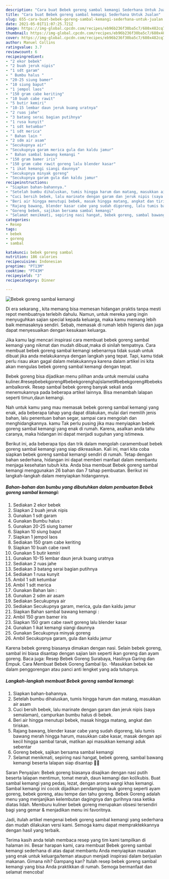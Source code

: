 ```yaml
---
description: "Cara buat Bebek goreng sambal kemangi Sederhana Untuk Jualan"
title: "Cara buat Bebek goreng sambal kemangi Sederhana Untuk Jualan"
slug: 655-cara-buat-bebek-goreng-sambal-kemangi-sederhana-untuk-jualan
date: 2021-05-01T11:07:25.721Z
image: https://img-global.cpcdn.com/recipes/eb96b236f30ba5c7/680x482cq70/bebek-goreng-sambal-kemangi-foto-resep-utama.jpg
thumbnail: https://img-global.cpcdn.com/recipes/eb96b236f30ba5c7/680x482cq70/bebek-goreng-sambal-kemangi-foto-resep-utama.jpg
cover: https://img-global.cpcdn.com/recipes/eb96b236f30ba5c7/680x482cq70/bebek-goreng-sambal-kemangi-foto-resep-utama.jpg
author: Manuel Collins
ratingvalue: 3.7
reviewcount: 6
recipeingredient:
- "2 ekor bebek"
- "2 buah jeruk nipis"
- "1 sdt garam"
- " Bumbu halus "
- "20-25 siung bamer"
- "10 siung baput"
- "1 jempol laos"
- "150 gram cabe keriting"
- "10 buah cabe rawit"
- "5 butir kemiri"
- "10-15 lembar daun jeruk buang uratnya"
- "2 ruas jahe"
- "3 batang serai bagian putihnya"
- "1 rusa kunyit"
- "1 sdt ketumbar"
- "1 sdt merica"
- " Bahan lain "
- "2 sdm air asam"
- "Secukupnya air"
- "Secukupnya garam merica gula dan kaldu jamur"
- " Bahan sambal bawang kemangi "
- "150 gram bamer iris"
- "150 gram cabe rawit goreng lalu blender kasar"
- "1 ikat kemangi siangi daunnya"
- "Secukupnya minyak goreng"
- "Secukupnya garam gula dan kaldu jamur"
recipeinstructions:
- "Siapkan bahan-bahannya."
- "Setelah bumbu dihaluskan, tumis hingga harum dan matang, masukkan air asam"
- "Cuci bersih bebek, lalu marinate dengan garam dan jeruk nipis (saya semalaman), campurkan bumbu halus di bebek."
- "Beri air hingga menutupi bebek, masak hingga matang, angkat dan tiriskan."
- "Rajang bawang, blender kasar cabe yang sudah digoreng, lalu tumis bawang merah hingga harum, masukkan cabe kasar, masak dengan api kecil hingga sambal tanak, matikan api masukkan kemangi aduk sebentar"
- "Goreng bebek, sajikan bersama sambal kemangi"
- "Selamat menikmati, sepiring nasi hangat, bebek goreng, sambal bawang kemangi beserta lalapan siap disantap 🙏😋"
categories:
- Resep
tags:
- bebek
- goreng
- sambal

katakunci: bebek goreng sambal 
nutrition: 186 calories
recipecuisine: Indonesian
preptime: "PT13M"
cooktime: "PT43M"
recipeyield: "3"
recipecategory: Dinner

---
```



![Bebek goreng sambal kemangi](https://img-global.cpcdn.com/recipes/eb96b236f30ba5c7/680x482cq70/bebek-goreng-sambal-kemangi-foto-resep-utama.jpg)

Di era  sekarang , kita memang bisa memesan hidangan praktis tanpa mesti repot membuatnya terlebih dahulu. Namun, untuk mereka yang ingin menyuguhkan sajian special kepada keluarga, maka kamu memang lebih baik memasaknya sendiri. Sebab, memasak di rumah lebih higienis dan juga dapat menyesuaikan dengan kesukaan keluarga.

Jika kamu lagi mencari inspirasi cara membuat bebek goreng sambal kemangi yang nikmat dan mudah dibuat,maka di sinilah tempatnya. Cara membuat bebek goreng sambal kemangi  sebenarnya tidak susah untuk dibuat jika anda melakukannya dengan langkah yang tepat. Tapi, kamu tidak perlu risau akan gagal dalam melakukannya 
karena dalam artikel ini kita akan mengulas bebek goreng sambal kemangi dengan tepat.  

Bebek goreng bisa dijadikan menu pilihan anda untuk memulai usaha kuliner.#resepbebekgoreng#bebekgorenghajislamet#bebekgoreng#bebeksambalkorek. Resep sambal bebek goreng banyak sekali anda menemukannya pada beberapa artikel lainnya. Bisa menambah lalapan seperti timun,daun kemangi.

Nah untuk kamu yang mau memasak bebek goreng sambal kemangi yang enak, ada beberapa tahap yang dapat dilakukan, mulai dari memilih jenis bahan, lalu penentuan bahan segar, sampai cara mengolah dan menghidangkannya. kamu Tak perlu pusing jika mau menyiapkan bebek goreng sambal kemangi yang enak di rumah. Karena, asalkan anda  tahu caranya, maka hidangan ini dapat menjadi suguhan yang istimewa.

Berikut ini, ada beberapa tips dan trik dalam mengolah caramembuat bebek goreng sambal kemangi yang siap dikreasikan. Kali ini, mari kita coba siapkan bebek goreng sambal kemangi sendiri di rumah. Tetap dengan bahan sederhana, hidangan ini dapat memberi manfaat dalam membantu menjaga kesehatan tubuh kita. Anda bisa membuat Bebek goreng sambal kemangi menggunakan 26 bahan dan 7 tahap pembuatan. Berikut ini langkah-langkah dalam menyiapkan hidangannya.

<!--inarticleads1-->

##### Bahan-bahan dan bumbu yang dibutuhkan dalam pembuatan Bebek goreng sambal kemangi:

1. Sediakan 2 ekor bebek
1. Siapkan 2 buah jeruk nipis
1. Gunakan 1 sdt garam
1. Gunakan  Bumbu halus :
1. Gunakan 20-25 siung bamer
1. Siapkan 10 siung baput
1. Siapkan 1 jempol laos
1. Sediakan 150 gram cabe keriting
1. Siapkan 10 buah cabe rawit
1. Gunakan 5 butir kemiri
1. Gunakan 10-15 lembar daun jeruk buang uratnya
1. Sediakan 2 ruas jahe
1. Sediakan 3 batang serai bagian putihnya
1. Sediakan 1 rusa kunyit
1. Ambil 1 sdt ketumbar
1. Ambil 1 sdt merica
1. Gunakan  Bahan lain :
1. Gunakan 2 sdm air asam
1. Sediakan Secukupnya air
1. Sediakan Secukupnya garam, merica, gula dan kaldu jamur
1. Siapkan  Bahan sambal bawang kemangi :
1. Ambil 150 gram bamer iris
1. Siapkan 150 gram cabe rawit goreng lalu blender kasar
1. Gunakan 1 ikat kemangi siangi daunnya
1. Gunakan Secukupnya minyak goreng
1. Ambil Secukupnya garam, gula dan kaldu jamur


Karena bebek goreng biasanya dimakan dengan nasi. Selain bebek goreng, sambal ini biasa disantap dengan sajian lain seperti ikan goreng dan ayam goreng. Baca juga: Resep Bebek Goreng Surabaya, Hasilnya Garing dan Empuk. Cara Membuat Bebek Goreng Sambal Ijo. -Masukkan bebek ke dalam penggorengan atau panci anti lengket yang ada tutupnya. 

<!--inarticleads2-->

##### Langkah-langkah membuat Bebek goreng sambal kemangi:

1. Siapkan bahan-bahannya.
1. Setelah bumbu dihaluskan, tumis hingga harum dan matang, masukkan air asam
1. Cuci bersih bebek, lalu marinate dengan garam dan jeruk nipis (saya semalaman), campurkan bumbu halus di bebek.
1. Beri air hingga menutupi bebek, masak hingga matang, angkat dan tiriskan.
1. Rajang bawang, blender kasar cabe yang sudah digoreng, lalu tumis bawang merah hingga harum, masukkan cabe kasar, masak dengan api kecil hingga sambal tanak, matikan api masukkan kemangi aduk sebentar
1. Goreng bebek, sajikan bersama sambal kemangi
1. Selamat menikmati, sepiring nasi hangat, bebek goreng, sambal bawang kemangi beserta lalapan siap disantap 🙏😋


Saran Penyajian: Bebek goreng biasanya disajikan dengan nasi putih beserta lalapan mentimun, tomat merah, daun kemangi dan kol/kubis. Buat sambal kemangi yang pedas, lezat, dengan aroma wangi khas kemangi. Sambal kemangi ini cocok dijadikan pendamping lauk goreng seperti ayam goreng, bebek goreng, atau tempe dan tahu goreng. Bebek Goreng adalah menu yang menjanjikan kelembutan dagingnya dan gurihnya rasa ketika diatas lidah. Memburu kuliner bebek goreng merupakan obsesi tersendiri bagi yang gemar &amp; menjadikan menu ini favoritnya. 

Jadi, itulah artikel mengenai  bebek goreng sambal kemangi  yang sederhana dan mudah dilakukan versi kami. Semoga kamu dapat mempraktekkannya dengan hasil yang terbaik. 

Terima kasih anda telah membaca resep yang tim kami tampilkan di halaman ini. Besar harapan kami, cara membuat  Bebek goreng sambal kemangi sederhana di atas dapat membantu Anda menyiapkan masakan yang enak untuk keluarga/teman ataupun menjadi inspirasi dalam berjualan makanan. Gimana nih? Gampang kan? Itulah resep bebek goreng sambal kemangi yang bisa Anda praktikkan di rumah. Semoga bermanfaat dan selamat mencoba!

